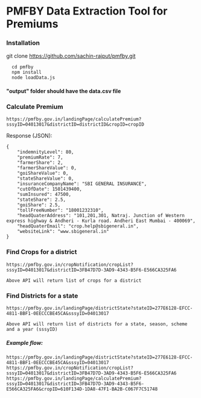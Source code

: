 # PMFBY Data Extraction Tool for Premiums

### Installation

git clone https://github.com/sachin-rajput/pmfby.git

```
  cd pmfby
  npm install
  node loadData.js

```

#### "output" folder should have the data.csv file

### Calculate Premium

```
https://pmfby.gov.in/landingPage/calculatePremium?sssyID=04013017&districtID=districtID&cropID=cropID
```

Response (JSON):

```
{
    "indemnityLevel": 80,
    "premiumRate": 7,
    "farmerShare": 2,
    "farmerShareValue": 0,
    "goiShareValue": 0,
    "stateShareValue": 0,
    "insuranceCompanyName": "SBI GENERAL INSURANCE",
    "cutOfDate": 1501439400,
    "sumInsured": 47500,
    "stateShare": 2.5,
    "goiShare": 2.5,
    "tollFreeNumber": "18001232310",
    "headQuaterAddress": "101,201,301, Natraj. Junction of Western express highway & Andheri - Kurla road. Andheri East Mumbai - 400069",
    "headQuaterEmail": "crop.help@sbigeneral.in",
    "websiteLink": "www.sbigeneral.in"
}

```

### Find Crops for a district

```
https://pmfby.gov.in/cropNotification/cropList?sssyID=04013017&districtID=3FB47D7D-3AD9-4343-B5F6-E566CA325FA6
```

    Above API will return list of crops for a district

### Find Districts for a state

```
https://pmfby.gov.in/landingPage/districtState?stateID=277E6128-EFCC-4811-BBF1-0EECCCBE45CA&sssyID=04013017
```

    Above API will return list of districts for a state, season, scheme and a year (sssyID)

##### Example flow:

```
https://pmfby.gov.in/landingPage/districtState?stateID=277E6128-EFCC-4811-BBF1-0EECCCBE45CA&sssyID=04013017
https://pmfby.gov.in/cropNotification/cropList?sssyID=04013017&districtID=3FB47D7D-3AD9-4343-B5F6-E566CA325FA6
https://pmfby.gov.in/landingPage/calculatePremium?sssyID=04013017&districtID=3FB47D7D-3AD9-4343-B5F6-E566CA325FA6&cropID=610F134D-1DA8-47F1-BA2B-C067F7C51748
```
